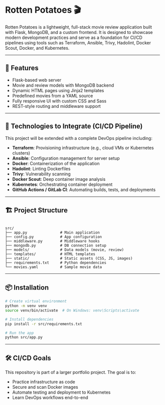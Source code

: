 # Rotten Potatoes 🎬

Rotten Potatoes is a lightweight, full-stack movie review application built with Flask, MongoDB, and a custom frontend. It is designed to showcase modern development practices and serve as a foundation for CI/CD pipelines using tools such as Terraform, Ansible, Trivy, Hadolint, Docker Scout, Docker, and Kubernetes.

---

## 🚀 Features

- Flask-based web server
- Movie and review models with MongoDB backend
- Dynamic HTML pages using Jinja2 templates
- Predefined movies from a YAML source
- Fully responsive UI with custom CSS and Sass
- REST-style routing and middleware support

---

## 🧪 Technologies to Integrate (CI/CD Pipeline)

This project will be extended with a complete DevOps pipeline including:

- **Terraform**: Provisioning infrastructure (e.g., cloud VMs or Kubernetes clusters)
- **Ansible**: Configuration management for server setup
- **Docker**: Containerization of the application
- **Hadolint**: Linting Dockerfiles
- **Trivy**: Vulnerability scanning
- **Docker Scout**: Deep container image analysis
- **Kubernetes**: Orchestrating container deployment
- **GitHub Actions / GitLab CI**: Automating builds, tests, and deployments

---

## 🏗️ Project Structure

```

src/
├── app.py               # Main application
├── config.py            # App configuration
├── middleware.py        # Middleware hooks
├── mongodb.py           # DB connection setup
├── models/              # Data models (movie, review)
├── templates/           # HTML templates
├── static/              # Static assets (CSS, JS, images)
├── requirements.txt     # Python dependencies
└── movies.yaml          # Sample movie data

````

---

## 📦 Installation

```bash
# Create virtual environment
python -m venv venv
source venv/bin/activate  # On Windows: venv\Scripts\activate

# Install dependencies
pip install -r src/requirements.txt

# Run the app
python src/app.py
````

---

## 🛠️ CI/CD Goals

This repository is part of a larger portfolio project. The goal is to:

* Practice infrastructure as code
* Secure and scan Docker images
* Automate testing and deployment to Kubernetes
* Learn DevOps workflows end-to-end
